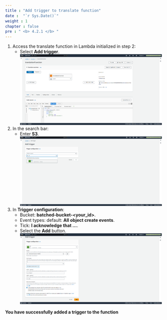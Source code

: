 ```yaml
---
title : "Add trigger to translate function"
date :  "`r Sys.Date()`" 
weight : 1 
chapter : false
pre : " <b> 4.2.1 </b> "
---
```


1. Access the translate function in Lambda initialized in step 2:
     + Select **Add trigger**.
![translatefunc](/images/4.s3/001-translate.png)
2. In the search bar:
     + Enter **S3**.
![translatefunc](/images/4.s3/002-translate.png)
3. In **Trigger configuration**:
     + Bucket: **batched-bucket-<your_id>**.
     + Event types: default: **All object create events**.
     + Tick: **I acknowledge that ...**.
     + Select the **Add** button.
![translatefunc](/images/4.s3/003-translate.png)

**You have successfully added a trigger to the function**


